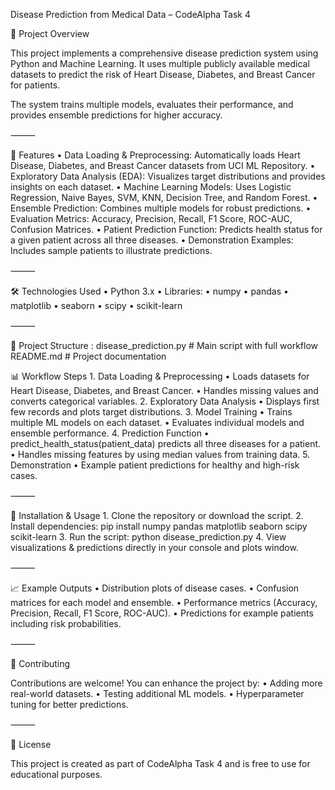 Disease Prediction from Medical Data – CodeAlpha Task 4

📌 Project Overview

This project implements a comprehensive disease prediction system using Python and Machine Learning. It uses multiple publicly available medical datasets to predict the risk of Heart Disease, Diabetes, and Breast Cancer for patients.

The system trains multiple models, evaluates their performance, and provides ensemble predictions for higher accuracy.

⸻

🚀 Features
	•	Data Loading & Preprocessing: Automatically loads Heart Disease, Diabetes, and Breast Cancer datasets from UCI ML Repository.
	•	Exploratory Data Analysis (EDA): Visualizes target distributions and provides insights on each dataset.
	•	Machine Learning Models: Uses Logistic Regression, Naive Bayes, SVM, KNN, Decision Tree, and Random Forest.
	•	Ensemble Prediction: Combines multiple models for robust predictions.
	•	Evaluation Metrics: Accuracy, Precision, Recall, F1 Score, ROC-AUC, Confusion Matrices.
	•	Patient Prediction Function: Predicts health status for a given patient across all three diseases.
	•	Demonstration Examples: Includes sample patients to illustrate predictions.

⸻

🛠️ Technologies Used
	•	Python 3.x
	•	Libraries:
	•	numpy
	•	pandas
	•	matplotlib
	•	seaborn
	•	scipy
	•	scikit-learn

⸻

📂 Project Structure :
disease_prediction.py   # Main script with full workflow
README.md               # Project documentation

📊 Workflow Steps
	1.	Data Loading & Preprocessing
	•	Loads datasets for Heart Disease, Diabetes, and Breast Cancer.
	•	Handles missing values and converts categorical variables.
	2.	Exploratory Data Analysis
	•	Displays first few records and plots target distributions.
	3.	Model Training
	•	Trains multiple ML models on each dataset.
	•	Evaluates individual models and ensemble performance.
	4.	Prediction Function
	•	predict_health_status(patient_data) predicts all three diseases for a patient.
	•	Handles missing features by using median values from training data.
	5.	Demonstration
	•	Example patient predictions for healthy and high-risk cases.

⸻

🔧 Installation & Usage
	1.	Clone the repository or download the script.
	2.	Install dependencies: pip install numpy pandas matplotlib seaborn scipy scikit-learn
 	3.	Run the script: python disease_prediction.py
  4.	View visualizations & predictions directly in your console and plots window.

⸻

📈 Example Outputs
	•	Distribution plots of disease cases.
	•	Confusion matrices for each model and ensemble.
	•	Performance metrics (Accuracy, Precision, Recall, F1 Score, ROC-AUC).
	•	Predictions for example patients including risk probabilities.

⸻

🤝 Contributing

Contributions are welcome! You can enhance the project by:
	•	Adding more real-world datasets.
	•	Testing additional ML models.
	•	Hyperparameter tuning for better predictions.

⸻

📜 License

This project is created as part of CodeAlpha Task 4 and is free to use for educational purposes.
